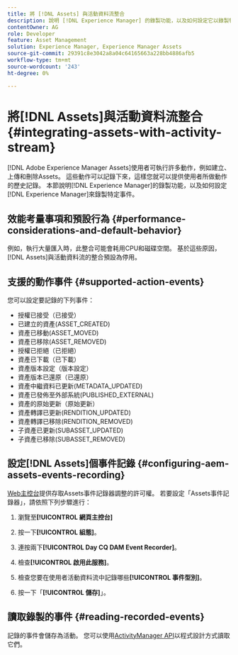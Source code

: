 ```yaml
---
title: 將 [!DNL Assets] 與活動資料流整合
description: 說明 [!DNL Experience Manager] 的錄製功能，以及如何設定它以錄製特定事件。
contentOwner: AG
role: Developer
feature: Asset Management
solution: Experience Manager, Experience Manager Assets
source-git-commit: 29391c8e3042a8a04c64165663a228bb4886afb5
workflow-type: tm+mt
source-wordcount: '243'
ht-degree: 0%

---
```


# 將[!DNL Assets]與活動資料流整合 {#integrating-assets-with-activity-stream}

[!DNL Adobe Experience Manager Assets]使用者可執行許多動作，例如建立、上傳和刪除Assets。 這些動作可以記錄下來，這樣您就可以提供使用者所做動作的歷史記錄。 本節說明[!DNL Experience Manager]的錄製功能，以及如何設定[!DNL Experience Manager]來錄製特定事件。

## 效能考量事項和預設行為 {#performance-considerations-and-default-behavior}

例如，執行大量匯入時，此整合可能會耗用CPU和磁碟空間。 基於這些原因，[!DNL Assets]與活動資料流的整合預設為停用。

## 支援的動作事件 {#supported-action-events}

您可以設定要記錄的下列事件：

* 授權已接受（已接受）
* 已建立的資產(ASSET_CREATED)
* 資產已移動(ASSET_MOVED)
* 資產已移除(ASSET_REMOVED)
* 授權已拒絕（已拒絕）
* 資產已下載（已下載）
* 資產版本設定（版本設定）
* 資產版本已還原（已還原）
* 資產中繼資料已更新(METADATA_UPDATED)
* 資產已發佈至外部系統(PUBLISHED_EXTERNAL)
* 資產的原始更新（原始更新）
* 資產轉譯已更新(RENDITION_UPDATED)
* 資產轉譯已移除(RENDITION_REMOVED)
* 子資產已更新(SUBASSET_UPDATED)
* 子資產已移除(SUBASSET_REMOVED)

## 設定[!DNL Assets]個事件記錄 {#configuring-aem-assets-events-recording}

[Web主控台](/help/sites-deploying/configuring-osgi.md)提供存取Assets事件記錄器調整的許可權。 若要設定「Assets事件記錄器」，請依照下列步驟進行：

1. 瀏覽至&#x200B;**[!UICONTROL 網頁主控台]**

1. 按一下&#x200B;**[!UICONTROL 組態]**。

1. 連按兩下&#x200B;**[!UICONTROL Day CQ DAM Event Recorder]**。

1. 檢查&#x200B;**[!UICONTROL 啟用此服務]**。

1. 檢查您要在使用者活動資料流中記錄哪些&#x200B;**[!UICONTROL 事件型別]**。

1. 按一下「**[!UICONTROL 儲存]**」。

## 讀取錄製的事件 {#reading-recorded-events}

記錄的事件會儲存為活動。 您可以使用[ActivityManager API](https://developer.adobe.com/experience-manager/reference-materials/6-5/javadoc/com/adobe/granite/activitystreams/ActivityManager.html)以程式設計方式讀取它們。
